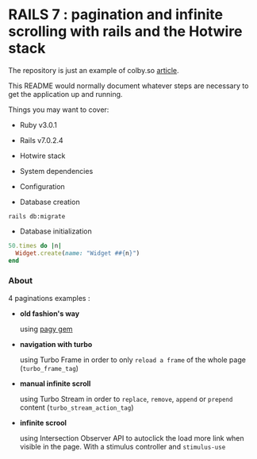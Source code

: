# RAILS 7 : pagination and infinite scrolling with rails and the Hotwire stack

The repository is just an example of colby.so [article](https://www.colby.so/posts/pagination-and-infinite-scrolling-with-hotwire).

This README would normally document whatever steps are necessary to get the
application up and running.

Things you may want to cover:

* Ruby v3.0.1
* Rails v7.0.2.4
* Hotwire stack

* System dependencies

* Configuration

* Database creation
```shell
rails db:migrate
```

* Database initialization
```ruby
50.times do |n|
  Widget.create(name: "Widget ##{n}")
end
```

### About

4 paginations examples :
- __old fashion's way__

  using [pagy gem](https://github.com/ddnexus/pagy)

- __navigation with turbo__

  using Turbo Frame in order to only `reload a frame` of the whole page (`turbo_frame_tag`)

- __manual infinite scroll__

  using Turbo Stream in order to `replace`, `remove`, `append` or `prepend` content (`turbo_stream_action_tag`)

- __infinite scrool__

  using Intersection Observer API to autoclick the load more link when visible in the page. With a stimulus controller and `stimulus-use`
